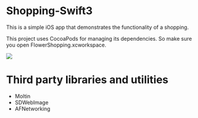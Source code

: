 # Shopping-Swift3

This is a simple iOS app that demonstrates the functionality of a shopping.

This project uses CocoaPods for managing its dependencies. So make sure you open FlowerShopping.xcworkspace.

<img src="http://i.imgur.com/VSjO7Ci.gif"> 

# Third party libraries and utilities

- Moltin
- SDWebImage
- AFNetworking
